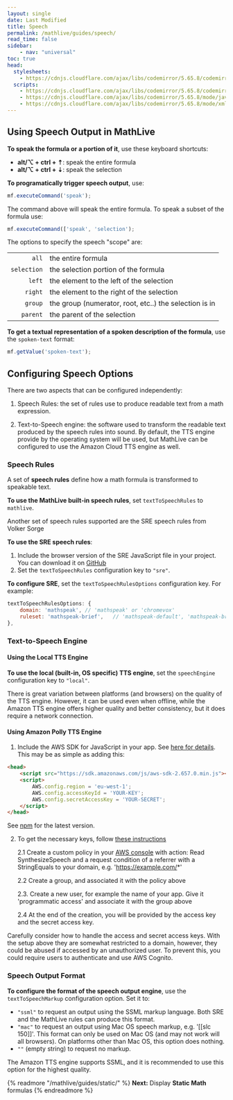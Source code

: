 ```yaml
---
layout: single
date: Last Modified
title: Speech
permalink: /mathlive/guides/speech/
read_time: false
sidebar:
    - nav: "universal"
toc: true
head:
  stylesheets:
    - https://cdnjs.cloudflare.com/ajax/libs/codemirror/5.65.8/codemirror.min.css
  scripts:
    - https://cdnjs.cloudflare.com/ajax/libs/codemirror/5.65.8/codemirror.min.js
    - https://cdnjs.cloudflare.com/ajax/libs/codemirror/5.65.8/mode/javascript/javascript.min.js
    - https://cdnjs.cloudflare.com/ajax/libs/codemirror/5.65.8/mode/xml/xml.min.js
---
```

<script>
    moduleMap = {
        mathlive: "//unpkg.com/mathlive?module",
        "html-to-image": "///assets/js/html-to-image.js",
    };
</script>
## Using Speech Output in MathLive

**To speak the formula or a portion of it**, use these keyboard shortcuts:

- **alt/⌥ + ctrl + ⇡**: speak the entire formula
- **alt/⌥ + ctrl + ⇣**: speak the selection

**To programatically trigger speech output**, use:

```js
mf.executeCommand('speak');
```

The command above will speak the entire formula. To speak a subset of the
formula use:

```js
mf.executeCommand(['speak', 'selection');
```
The options to specify the speech "scope" are:

<div class='symbols-table'>

| | |
|---:|:---|
| `all` | the entire formula |
| `selection` | the selection portion of the formula |
| `left` | the element to the left of the selection |
| `right` | the element to the right of the selection |
| `group` | the group (numerator, root, etc..) the selection is in |
| `parent` | the parent of the selection |

</div>

**To get a textual representation of a spoken description of the formula**, use
the `spoken-text` format:

```js
mf.getValue('spoken-text');
```

## Configuring Speech Options

There are two aspects that can be configured independently:

1. Speech Rules: the set of rules use to produce readable text from a math expression. 

2. Text-to-Speech engine: the software used to transform the readable text produced by the speech rules into sound. By default, the TTS engine provide by the operating system will be used, but MathLive can be configured to use the Amazon Cloud TTS engine as well.


### Speech Rules

A set of **speech rules** define how a math formula is transformed to speakable
text.

**To use the MathLive built-in speech rules**, set `textToSpeechRules` to `mathlive`.

Another set of speech rules supported are the SRE speech rules from Volker Sorge

**To use the SRE speech rules**:

1. Include the browser version of the SRE JavaScript file in your project. You can download it on [GitHub](https://github.com/zorkow/speech-rule-engine)
2. Set the `textToSpeechRules` configuration key to `"sre"`.

**To configure SRE**, set the `textToSpeechRulesOptions` configuration key. For example:

```javascript
textToSpeechRulesOptions: {
    domain: 'mathspeak', // 'mathspeak' or 'chromevox'
    ruleset: 'mathspeak-brief',   // 'mathspeak-default', 'mathspeak-brief', 'mathspeak-sbrief', 'chromevox-short', 'chromevox-default' or 'chromevox-alternative'
},
```

### Text-to-Speech Engine

#### Using the Local TTS Engine

**To use the local (built-in, OS specific) TTS engine**, set the `speechEngine` configuration key to `"local"`.

There is great variation between platforms (and browsers) on the quality of the TTS engine. However, it can be used even when offline, while the Amazon TTS engine offers higher quality and better consistency, but it does require a network connection.

#### Using Amazon Polly TTS Engine

1. Include the AWS SDK for JavaScript in your app. See [here for details](https://aws.amazon.com/sdk-for-browser/).
   This may be as simple as adding this:

```html
<head>
    <script src="https://sdk.amazonaws.com/js/aws-sdk-2.657.0.min.js"></script>
    <script>
        AWS.config.region = 'eu-west-1';
        AWS.config.accessKeyId = 'YOUR-KEY';
        AWS.config.secretAccessKey = 'YOUR-SECRET';
    </script>
</head>
```

See [npm](https://www.npmjs.com/package/aws-sdk) for the latest version.

2. To get the necessary keys, follow [these instructions](https://docs.aws.amazon.com/polly/latest/dg/setting-up.html)

    2.1 Create a custom policy in your [AWS console](https://console.aws.amazon.com/iam/home) with action: Read SynthesizeSpeech and a request condition of a referrer with a StringEquals to your domain, e.g. 'https://example.com/*'

    2.2 Create a group, and associated it with the policy above

    2.3. Create a new user, for example the name of your app. Give it 'programmatic access' and associate it with the group above

    2.4 At the end of the creation, you will be provided by the access key and the secret access key.

Carefully consider how to handle the access and secret access keys. With the setup above they are somewhat restricted to a domain, however, they could be abused if accessed by an unauthorized user. To prevent this, you could require users to authenticate and use AWS Cognito.


### Speech Output Format

**To configure the format of the speech output engine**, use the `textToSpeechMarkup` configuration option. Set it to:

-   `"ssml"` to request an output using the SSML markup language. Both SRE and the MathLive rules can produce this format.
-   `"mac"` to request an output using Mac OS speech markup, e.g. '[[slc 150]]'. This format can only be used on Mac OS (and may not work will all browsers). On platforms other than Mac OS, this option does nothing.
-   `""` (empty string) to request no markup.

The Amazon TTS engine supports SSML, and it is recommended to use this option for the highest quality.





{% readmore "/mathlive/guides/static/" %}
**Next:** Display <strong>Static Math</strong> formulas
{% endreadmore %}

